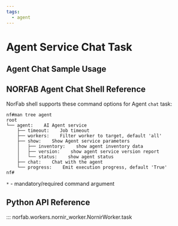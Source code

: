 ```yaml
---
tags:
  - agent
---
```


# Agent Service Chat Task

## Agent Chat Sample Usage

## NORFAB Agent Chat Shell Reference

NorFab shell supports these command options for Agent `chat` task:

```
nf#man tree agent
root
└── agent:    AI Agent service
    ├── timeout:    Job timeout
    ├── workers:    Filter worker to target, default 'all'
    ├── show:    Show Agent service parameters
    │   ├── inventory:    show agent inventory data
    │   ├── version:    show agent service version report
    │   └── status:    show agent status
    ├── chat:    Chat with the agent
    └── progress:    Emit execution progress, default 'True'
nf#
```

``*`` - mandatory/required command argument

## Python API Reference

::: norfab.workers.nornir_worker.NornirWorker.task